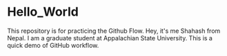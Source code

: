 # Hello_World
This repository is for practicing the Github Flow.
Hey, it's me Shahash from Nepal. I am a graduate student at Appalachian State University. This is a quick demo of GitHub workflow.
